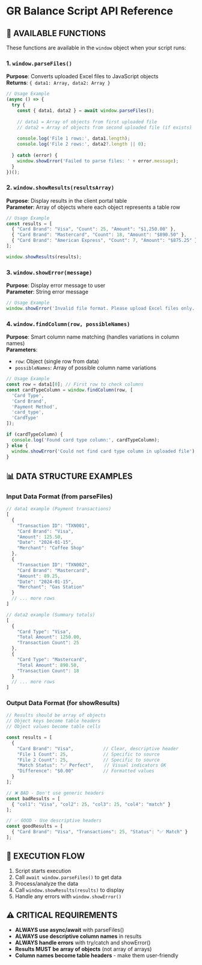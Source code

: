 # GR Balance Script API Reference

## 🔧 AVAILABLE FUNCTIONS

These functions are available in the `window` object when your script runs:

### 1. `window.parseFiles()`
**Purpose**: Converts uploaded Excel files to JavaScript objects  
**Returns**: `{ data1: Array, data2: Array }`

```javascript
// Usage Example
(async () => {
  try {
    const { data1, data2 } = await window.parseFiles();
    
    // data1 = Array of objects from first uploaded file
    // data2 = Array of objects from second uploaded file (if exists)
    
    console.log('File 1 rows:', data1.length);
    console.log('File 2 rows:', data2?.length || 0);
    
  } catch (error) {
    window.showError('Failed to parse files: ' + error.message);
  }
})();
```

### 2. `window.showResults(resultsArray)`
**Purpose**: Display results in the client portal table  
**Parameter**: Array of objects where each object represents a table row

```javascript
// Usage Example
const results = [
  { "Card Brand": "Visa", "Count": 25, "Amount": "$1,250.00" },
  { "Card Brand": "Mastercard", "Count": 18, "Amount": "$890.50" },
  { "Card Brand": "American Express", "Count": 7, "Amount": "$875.25" }
];

window.showResults(results);
```

### 3. `window.showError(message)`
**Purpose**: Display error message to user  
**Parameter**: String error message

```javascript
// Usage Example
window.showError('Invalid file format. Please upload Excel files only.');
```

### 4. `window.findColumn(row, possibleNames)`
**Purpose**: Smart column name matching (handles variations in column names)  
**Parameters**: 
- `row`: Object (single row from data)
- `possibleNames`: Array of possible column name variations

```javascript
// Usage Example
const row = data1[0]; // First row to check columns
const cardTypeColumn = window.findColumn(row, [
  'Card Type',
  'Card Brand', 
  'Payment Method',
  'card_type',
  'CardType'
]);

if (cardTypeColumn) {
  console.log('Found card type column:', cardTypeColumn);
} else {
  window.showError('Could not find card type column in uploaded file');
}
```

## 📊 DATA STRUCTURE EXAMPLES

### Input Data Format (from parseFiles)
```javascript
// data1 example (Payment transactions)
[
  {
    "Transaction ID": "TXN001",
    "Card Brand": "Visa", 
    "Amount": 125.50,
    "Date": "2024-01-15",
    "Merchant": "Coffee Shop"
  },
  {
    "Transaction ID": "TXN002", 
    "Card Brand": "Mastercard",
    "Amount": 89.25,
    "Date": "2024-01-15", 
    "Merchant": "Gas Station"
  }
  // ... more rows
]

// data2 example (Summary totals)
[
  {
    "Card Type": "Visa",
    "Total Amount": 1250.00,
    "Transaction Count": 25
  },
  {
    "Card Type": "Mastercard", 
    "Total Amount": 890.50,
    "Transaction Count": 18
  }
  // ... more rows  
]
```

### Output Data Format (for showResults)
```javascript
// Results should be array of objects
// Object keys become table headers
// Object values become table cells

const results = [
  {
    "Card Brand": "Visa",           // Clear, descriptive header
    "File 1 Count": 25,             // Specific to source 
    "File 2 Count": 25,             // Specific to source
    "Match Status": "✅ Perfect",    // Visual indicators OK
    "Difference": "$0.00"           // Formatted values
  }
];

// ❌ BAD - Don't use generic headers
const badResults = [
  { "col1": "Visa", "col2": 25, "col3": 25, "col4": "match" }
];

// ✅ GOOD - Use descriptive headers  
const goodResults = [
  { "Card Brand": "Visa", "Transactions": 25, "Status": "✅ Match" }
];
```

## 🔄 EXECUTION FLOW

1. Script starts execution
2. Call `await window.parseFiles()` to get data
3. Process/analyze the data
4. Call `window.showResults(results)` to display
5. Handle any errors with `window.showError()`

## ⚠️ CRITICAL REQUIREMENTS

- **ALWAYS use async/await** with parseFiles()
- **ALWAYS use descriptive column names** in results
- **ALWAYS handle errors** with try/catch and showError()
- **Results MUST be array of objects** (not array of arrays)
- **Column names become table headers** - make them user-friendly